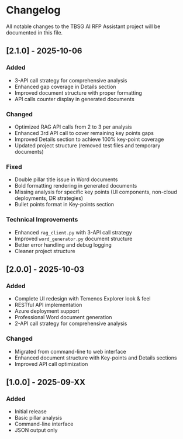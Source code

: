 # Changelog

All notable changes to the TBSG AI RFP Assistant project will be documented in this file.

## [2.1.0] - 2025-10-06

### Added
- 3-API call strategy for comprehensive analysis
- Enhanced gap coverage in Details section
- Improved document structure with proper formatting
- API calls counter display in generated documents

### Changed
- Optimized RAG API calls from 2 to 3 per analysis
- Enhanced 3rd API call to cover remaining key points gaps
- Improved Details section to achieve 100% key-point coverage
- Updated project structure (removed test files and temporary documents)

### Fixed
- Double pillar title issue in Word documents
- Bold formatting rendering in generated documents
- Missing analysis for specific key points (UI components, non-cloud deployments, DR strategies)
- Bullet points format in Key-points section

### Technical Improvements
- Enhanced `rag_client.py` with 3-API call strategy
- Improved `word_generator.py` document structure
- Better error handling and debug logging
- Cleaner project structure

## [2.0.0] - 2025-10-03

### Added
- Complete UI redesign with Temenos Explorer look & feel
- RESTful API implementation
- Azure deployment support
- Professional Word document generation
- 2-API call strategy for comprehensive analysis

### Changed
- Migrated from command-line to web interface
- Enhanced document structure with Key-points and Details sections
- Improved API call optimization

## [1.0.0] - 2025-09-XX

### Added
- Initial release
- Basic pillar analysis
- Command-line interface
- JSON output only
